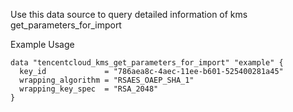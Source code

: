 Use this data source to query detailed information of kms get_parameters_for_import

Example Usage

```hcl
data "tencentcloud_kms_get_parameters_for_import" "example" {
  key_id             = "786aea8c-4aec-11ee-b601-525400281a45"
  wrapping_algorithm = "RSAES_OAEP_SHA_1"
  wrapping_key_spec  = "RSA_2048"
}
```